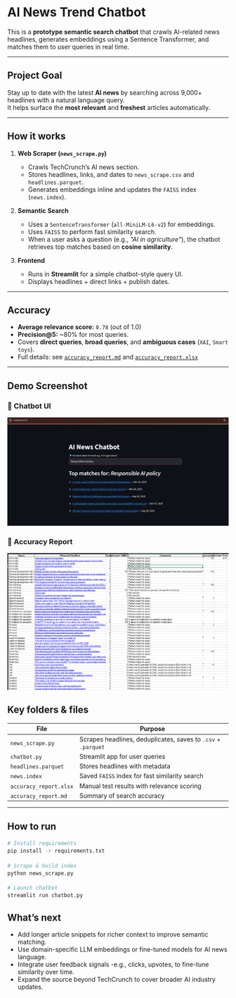 # AI News Trend Chatbot

This is a **prototype semantic search chatbot** that crawls AI-related news headlines, generates embeddings using a Sentence Transformer, and matches them to user queries in real time.

---

## **Project Goal**
Stay up to date with the latest **AI news** by searching across 9,000+ headlines with a natural language query.  
It helps surface the **most relevant** and **freshest** articles automatically.

---

## **How it works**

1. **Web Scraper (`news_scrape.py`)**
   - Crawls TechCrunch’s AI news section.
   - Stores headlines, links, and dates to `news_scrape.csv` and `headlines.parquet`.
   - Generates embeddings inline and updates the `FAISS` index (`news.index`).

2. **Semantic Search**
   - Uses a `SentenceTransformer` (`all-MiniLM-L6-v2`) for embeddings.
   - Uses `FAISS` to perform fast similarity search.
   - When a user asks a question (e.g., *"AI in agriculture"*), the chatbot retrieves top matches based on **cosine similarity**.

3. **Frontend**
   - Runs in **Streamlit** for a simple chatbot-style query UI.
   - Displays headlines + direct links + publish dates.

---

## **Accuracy**

- **Average relevance score:** `0.78` (out of 1.0)  
- **Precision@5:** ~80% for most queries.
- Covers **direct queries**, **broad queries**, and **ambiguous cases** (`XAI`, `Smart toys`).
- Full details: see [`accuracy_report.md`](./accuracy_report.md) and [`accuracy_report.xlsx`](./accuracy_report.xlsx)

---

## Demo Screenshot

### 🔹 Chatbot UI
![Chatbot UI](./screenshots/chatbot_ui.png)

### 🔹 Accuracy Report
![Accuracy Report](./screenshots/accuracy_report.png)


## **Key folders & files**

| File | Purpose |
|------|---------|
| `news_scrape.py` | Scrapes headlines, deduplicates, saves to `.csv` + `.parquet` |
| `chatbot.py` | Streamlit app for user queries |
| `headlines.parquet` | Stores headlines with metadata |
| `news.index` | Saved `FAISS` index for fast similarity search |
| `accuracy_report.xlsx` | Manual test results with relevance scoring |
| `accuracy_report.md` | Summary of search accuracy |

---

## **How to run**

```bash
# Install requirements
pip install -r requirements.txt

# Scrape & build index
python news_scrape.py

# Launch chatbot
streamlit run chatbot.py

```

## **What’s next**

- Add longer article snippets for richer context to improve semantic matching.
- Use domain-specific LLM embeddings or fine-tuned models for AI news language.
- Integrate user feedback signals -e.g., clicks, upvotes, to fine-tune similarity over time.
- Expand the source beyond TechCrunch to cover broader AI industry updates.
